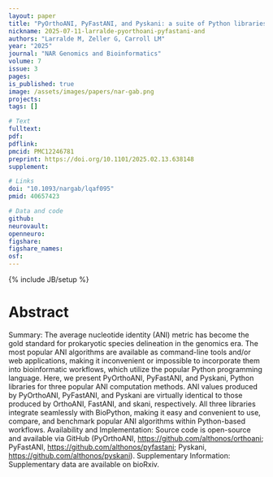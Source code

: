 ```yaml
---
layout: paper
title: "PyOrthoANI, PyFastANI, and Pyskani: a suite of Python libraries for computation of average nucleotide identity"
nickname: 2025-07-11-larralde-pyorthoani-pyfastani-and
authors: "Larralde M, Zeller G, Carroll LM"
year: "2025"
journal: "NAR Genomics and Bioinformatics"
volume: 7
issue: 3
pages:
is_published: true
image: /assets/images/papers/nar-gab.png
projects:
tags: []

# Text
fulltext:
pdf:
pdflink:
pmcid: PMC12246781
preprint: https://doi.org/10.1101/2025.02.13.638148
supplement:

# Links
doi: "10.1093/nargab/lqaf095"
pmid: 40657423

# Data and code
github:
neurovault:
openneuro:
figshare:
figshare_names:
osf:
---
```

{% include JB/setup %}

# Abstract

Summary: The average nucleotide identity (ANI) metric has become the gold standard for prokaryotic species delineation in the genomics era. The most popular ANI algorithms are available as command-line tools and/or web applications, making it inconvenient or impossible to incorporate them into bioinformatic workflows, which utilize the popular Python programming language. Here, we present PyOrthoANI, PyFastANI, and Pyskani, Python libraries for three popular ANI computation methods. ANI values produced by PyOrthoANI, PyFastANI, and Pyskani are virtually identical to those produced by OrthoANI, FastANI, and skani, respectively. All three libraries integrate seamlessly with BioPython, making it easy and convenient to use, compare, and benchmark popular ANI algorithms within Python-based workflows. Availability and Implementation: Source code is open-source and available via GitHub (PyOrthoANI, https://github.com/althonos/orthoani; PyFastANI, https://github.com/althonos/pyfastani; Pyskani, https://github.com/althonos/pyskani). Supplementary Information: Supplementary data are available on bioRxiv.

